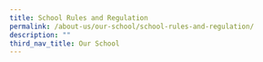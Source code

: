 ```yaml
---
title: School Rules and Regulation
permalink: /about-us/our-school/school-rules-and-regulation/
description: ""
third_nav_title: Our School
---
```

